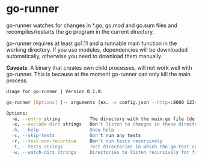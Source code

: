 # go-runner

go-runner watches for changes in \*.go, go.mod and go.sum files and recompiles/restarts the go program in the current directory.

go-runner requires at least go1.11 and a runnable main function in the working directory. If you use modules, dependencies will be downloaded automatically, otherwise you need to download them manually.

**Caveats**: A binary that creates own child processes, will not work well with go-runner. This is because at the moment go-runner can only kill the main process.

```bash
Usage for go-runner | Version 0.1.9:

go-runner [Options] [-- arguments (ex. -c config.json --http=:8080 1234)]

Options:
  -e, --entry string           The directory with the main.go file (default "./")
  -x, --exclude-dirs strings   Don't listen to changes in these directories
  -h, --help                   Show help
  -s, --skip-tests             Don't run any tests
  -r, --test-non-recursive     Don't run tests recursively
  -t, --tests strings          Test directories in which the go test command will be executed (default [./])
  -w, --watch-dirs strings     Directories to listen recursively for file changes (*.go, go.mod, go.sum) (default [./])
```
